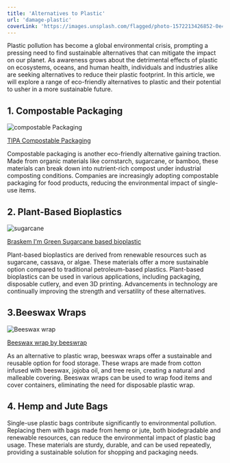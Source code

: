 ```yaml
---
title: 'Alternatives to Plastic'
url: 'damage-plastic'
coverLink: 'https://images.unsplash.com/flagged/photo-1572213426852-0e4ed8f41ff6?w=1200&auto=format&fit=crop&q=60&ixlib=rb-4.0.3&ixid=M3wxMjA3fDB8MHxwcm9maWxlLXBhZ2V8Mnx8fGVufDB8fHx8fA%3D%3D'
---
```


Plastic pollution has become a global environmental crisis, prompting a pressing need to find sustainable alternatives that can mitigate the impact on our planet. As awareness grows about the detrimental effects of plastic on ecosystems, oceans, and human health, individuals and industries alike are seeking alternatives to reduce their plastic footprint. In this article, we will explore a range of eco-friendly alternatives to plastic and their potential to usher in a more sustainable future.

## 1. Compostable Packaging
![compostable Packaging](https://tipa-corp.com/wp-content/uploads/2021/06/Tipa-FlyLow-5083-Gray-LR-1536x1110.jpg)

[TIPA Compostable Packaging](https://tipa-corp.com/)

Compostable packaging is another eco-friendly alternative gaining traction. Made from organic materials like cornstarch, sugarcane, or bamboo, these materials can break down into nutrient-rich compost under industrial composting conditions. Companies are increasingly adopting compostable packaging for food products, reducing the environmental impact of single-use items.

## 2. Plant-Based Bioplastics
![sugarcane](https://images.unsplash.com/photo-1585155113372-6c1808141bf3?w=600&auto=format&fit=crop&q=60&ixlib=rb-4.0.3&ixid=M3wxMjA3fDB8MHxzZWFyY2h8MjZ8fHN1Z2FyY2FuZXxlbnwwfHwwfHx8MA%3D%3D)

[Braskem I'm Green Sugarcane based bioplastic](https://www.braskem.com.br/imgreen/all-about-being-bio-based)

Plant-based bioplastics are derived from renewable resources such as sugarcane, cassava, or algae. These materials offer a more sustainable option compared to traditional petroleum-based plastics. Plant-based bioplastics can be used in various applications, including packaging, disposable cutlery, and even 3D printing. Advancements in technology are continually improving the strength and versatility of these alternatives.

## 3.Beeswax Wraps
![Beeswax wrap](https://www.beeswrap.com/cdn/shop/files/2022_BTS_Website_Update_2_1920x.png?v=1659014107)

[Beeswax wrap by beeswrap](https://www.beeswrap.com/)

As an alternative to plastic wrap, beeswax wraps offer a sustainable and reusable option for food storage. These wraps are made from cotton infused with beeswax, jojoba oil, and tree resin, creating a natural and malleable covering. Beeswax wraps can be used to wrap food items and cover containers, eliminating the need for disposable plastic wrap.

## 4. Hemp and Jute Bags
Single-use plastic bags contribute significantly to environmental pollution. Replacing them with bags made from hemp or jute, both biodegradable and renewable resources, can reduce the environmental impact of plastic bag usage. These materials are sturdy, durable, and can be used repeatedly, providing a sustainable solution for shopping and packaging needs.